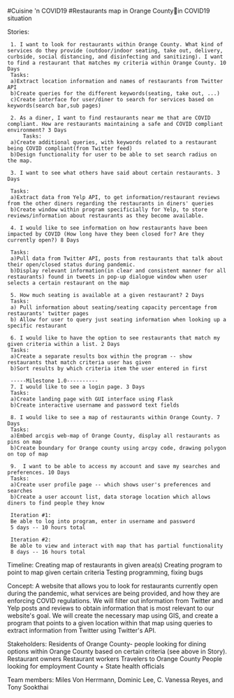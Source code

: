 #Cuisine 'n COVID19
#Restaurants map in Orange Countyin COVID19 situation

Stories: 
	 
	 1. I want to look for restaurants within Orange County. What kind of services do they provide (outdoor/indoor seating, take out, delivery, curbside, social distancing, and disinfecting and sanitizing). I want to find a restaurant that matches my criteria within Orange County. 10 Days
	 Tasks:
	 a)Extract location information and names of restaurants from Twitter API 
	 b)Create queries for the different keywords(seating, take out, ...)
	 c)Create interface for user/diner to search for services based on keywords(search bar,sub pages)
         
	 2. As a diner, I want to find restaurants near me that are COVID compliant. How are restaurants maintaining a safe and COVID compliant environment? 3 Days
         Tasks:
	 a)Create additional queries, with keywords related to a restaurant being COVID compliant(from Twitter feed) 
	 b)Design functionality for user to be able to set search radius on the map. 
	 
	 3. I want to see what others have said about certain restaurants. 3 Days
	 
	 Tasks:
	 a)Extract data from Yelp API, to get information/restaurant reviews from the other diners regarding the restaurants in diners' queries
	 b)Create window within program specificially for Yelp, to store reviews/information about restaurants as they become available. 
         
	 4. I would like to see information on how restaurants have been impacted by COVID (How long have they been closed for? Are they currently open?) 8 Days
	 
	 Tasks:
	 a)Pull data from Twitter API, posts from restaurants that talk about their open/closed status during pandemic. 
	 b)Display relevant information(in clear and consistent manner for all restaurants) found in tweets in pop-up dialogue window when user selects a certain restaurant on the map 
         
	 5. How much seating is available at a given restaurant? 2 Days
	 Tasks:
	 a) Pull information about seating/seating capacity percentage from restaurants' twitter pages 
	 b) Allow for user to query just seating information when looking up a specific restaurant 
         
	 6. I would like to have the option to see restaurants that match my given criteria within a list. 2 Days
	 Tasks:
	 a)Create a separate results box within the program -- show restaurants that match criteria user has given
	 b)Sort results by which criteria item the user entered in first 
         
	 -----Milestone 1.0----------
	 7. I would like to see a login page. 3 Days
	 Tasks:
	 a)Create landing page with GUI interface using Flask
	 b)Create interactive username and password text fields
         
	 8. I would like to see a map of restaurants within Orange County. 7 Days
	 Tasks:
	 a)Embed arcgis web-map of Orange County, display all restaurants as pins on map
	 b)Create boundary for Orange county using arcpy code, drawing polygon on top of map
         
	 9.  I want to be able to access my account and save my searches and preferences. 10 Days
	 Tasks:
	 a)Create user profile page -- which shows user's preferences and searches
	 b)Create a user account list, data storage location which allows diners to find people they know
         
	 Iteration #1:
	 Be able to log into program, enter in username and password 
	 5 days -- 10 hours total
	 
	 Iteration #2:
	 Be able to view and interact with map that has partial functionality 
	 8 days -- 16 hours total 
	


Timeline: Creating map of restaurants in given area(s)
				  Creating program to point to map given certain criteria
				  Testing programming, fixing bugs
				

Concept: A website that allows you to look for restaurants currently open during the pandemic, what services are being provided, and how they are enforcing COVID regulations. We will filter out information from Twitter and Yelp posts and reviews to obtain information that is most relevant to our website's goal. We will create the necessary map using GIS, and create a program that points to a given location within that map using queries to extract information from Twitter using Twitter's API.


Stakeholders: Residents of Orange County- people looking for dining options within Orange County based on certain criteria (see above in Story).
	      Restaurant owners
	      Restaurant workers
	      Travelers to Orange County
	      People looking for employment
	      County + State health officials 


Team members: Miles Von Herrmann, Dominic Lee, C. Vanessa Reyes, and Tony Sookthai
